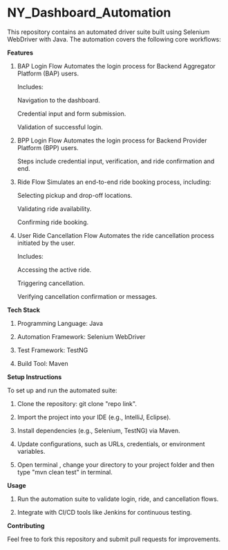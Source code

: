 # NY_Dashboard_Automation

This repository contains an automated driver suite built using Selenium WebDriver with Java. The automation covers the following core workflows:

**Features**
1. BAP Login Flow
  Automates the login process for Backend Aggregator Platform (BAP) users.

    Includes:

      Navigation to the dashboard.
  
      Credential input and form submission.
  
      Validation of successful login.

2. BPP Login Flow
    Automates the login process for Backend Provider Platform (BPP) users.

    Steps include credential input, verification, and ride confirmation and end.

3. Ride Flow
    Simulates an end-to-end ride booking process, including:

      Selecting pickup and drop-off locations.
  
      Validating ride availability.
  
      Confirming ride booking.

4. User Ride Cancellation Flow
   Automates the ride cancellation process initiated by the user.

   Includes:

    Accessing the active ride.
  
    Triggering cancellation.
  
    Verifying cancellation confirmation or messages.


**Tech Stack**

1. Programming Language: Java

2. Automation Framework: Selenium WebDriver

3. Test Framework: TestNG 

4. Build Tool: Maven

**Setup Instructions**

To set up and run the automated suite:

1. Clone the repository: git clone "repo link".
   
2. Import the project into your IDE (e.g., IntelliJ, Eclipse).
   
3. Install dependencies (e.g., Selenium, TestNG) via Maven.
   
4. Update configurations, such as URLs, credentials, or environment variables.

5. Open terminal , change your directory to your project folder and then type "mvn clean test" in terminal. 
  

**Usage**

1. Run the automation suite to validate login, ride, and cancellation flows.

2. Integrate with CI/CD tools like Jenkins for continuous testing.


**Contributing**

Feel free to fork this repository and submit pull requests for improvements.
